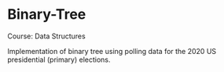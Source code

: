# Binary-Tree
Course: Data Structures

Implementation of binary tree using polling data for the 2020 US presidential (primary) elections.
